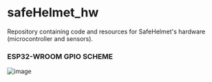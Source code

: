 # safeHelmet_hw
Repository containing code and resources for SafeHelmet's hardware (microcontroller and sensors).

### ESP32-WROOM GPIO SCHEME
![image](https://github.com/user-attachments/assets/a14e61df-d51d-4f74-82cb-e127710ee001)
